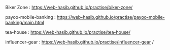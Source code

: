 Biker Zone : https://web-hasib.github.io/practise/biker-zone/

payoo-mobile-banking : https://web-hasib.github.io/practise/payoo-mobile-banking/main.html

tea-house : https://web-hasib.github.io/practise/tea-house/

influencer-gear : https://web-hasib.github.io/practise/influencer-gear  /



